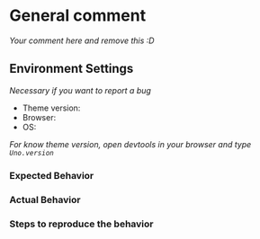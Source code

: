 # General comment

*Your comment here and remove this :D*

## Environment Settings

*Necessary if you want to report a bug*

- Theme version:
- Browser:
- OS:

*For know theme version, open devtools in your browser and type `Uno.version`*

### Expected Behavior
### Actual Behavior
### Steps to reproduce the behavior